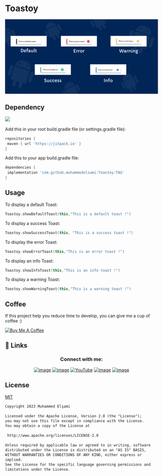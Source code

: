 
# Toastoy


<img src="https://github.com/muhammedelsami/Toastoy/blob/main/toastoy/Screens/Default.png">

##  Dependency 
[![](https://jitpack.io/v/muhammedelsami/Toastoy.svg)](https://jitpack.io/#muhammedelsami/Toastoy)

Add this in your root build.gradle file (or settings.gradle file):

```gradle  
repositories {  
 maven { url 'https://jitpack.io' }  
} 
``` 
  
Add this to your app build.gradle file:


```gradle  
dependencies {  
 implementation 'com.github.muhammedelsami:Toastoy:TAG'
}  
```

## Usage

To display a default Toast:

``` kotlin
Toastoy.showDefaultToast(this,"This is a default toast !")
```
To display a success Toast:

``` kotlin
Toastoy.showSuccessToast(this, "This is a success toast !")
```

To display the error Toast:

``` kotlin
Toastoy.showErrorToast(this,"This is an error toast !")
```

To display an info Toast:

``` kotlin
Toastoy.showInfoToast(this,"This is an info toast !")
```
To display a warning Toast:

``` kotlin
Toastoy.showWarningToast(this,"This is a warning toast !")
```


## Coffee
If this project help you reduce time to develop, you can give me a cup of coffee :) 

<a href="https://www.buymeacoffee.com/muhammed96" target="_blank"><img src="https://cdn.buymeacoffee.com/buttons/v2/default-yellow.png" alt="Buy Me A Coffee" style="height: 60px !important;width: 217px !important;" ></a>


## 🔗 Links
<h3 align="center">Connect with me:</h3>
<div align="center">
  
[![image](https://img.shields.io/badge/website-D14836?style=for-the-badge&logo=web&logoColor=white)](https://www.muhammedelsami.com/)
[![image](https://img.shields.io/badge/Instagram-E4405F?style=for-the-badge&logo=instagram&logoColor=white)](https://instagram.com/muhammed_elsami)
[![YouTube](https://img.shields.io/badge/YouTube-%23FF0000.svg?style=for-the-badge&logo=YouTube&logoColor=white)](https://www.youtube.com/channel/UComlhYSCEga40FwSv8MjVsw)
[![image](https://img.shields.io/badge/Gmail-D14836?style=for-the-badge&logo=gmail&logoColor=white)](mailto:muhammed97r@hotmail.com)
[![image](https://img.shields.io/badge/LinkedIn-0077B5?style=for-the-badge&logo=linkedin&logoColor=white)](https://www.linkedin.com/in/muhammed-el%C5%9Fami/)
</div>

## License

[MIT](https://choosealicense.com/licenses/mit/)
<!--
[Apache Version 2.0](http://www.apache.org/licenses/LICENSE-2.0.html) 
-->


```
Copyright 2023 Muhammed Elşami

Licensed under the Apache License, Version 2.0 (the "License");
you may not use this file except in compliance with the License.
You may obtain a copy of the License at

 http://www.apache.org/licenses/LICENSE-2.0

Unless required by applicable law or agreed to in writing, software
distributed under the License is distributed on an "AS IS" BASIS,
WITHOUT WARRANTIES OR CONDITIONS OF ANY KIND, either express or implied.
See the License for the specific language governing permissions and
limitations under the License.



